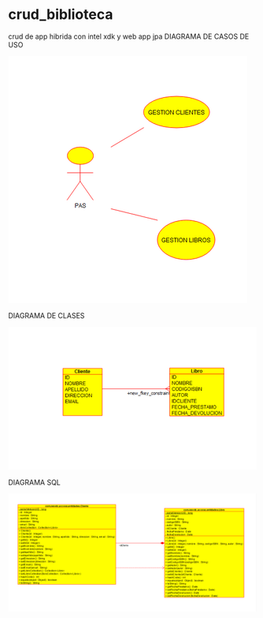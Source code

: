 # crud_biblioteca
crud de app hibrida con intel xdk y web app jpa
DIAGRAMA DE CASOS DE USO

![](casos_uso.png)

DIAGRAMA DE CLASES

![](diagrama_sql.png)

DIAGRAMA SQL

![](diagrama_clases.png)
